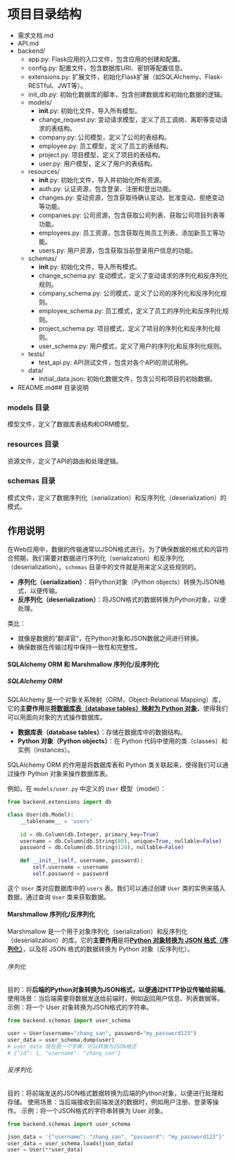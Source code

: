 # 项目目录结构

- 需求文档.md
- API.md
- backend/
  - app.py: Flask应用的入口文件，包含应用的创建和配置。
  - config.py: 配置文件，包含数据库URI、密钥等配置信息。
  - extensions.py: 扩展文件，初始化Flask扩展（如SQLAlchemy、Flask-RESTful、JWT等）。
  - init_db.py: 初始化数据库的脚本，包含创建数据库和初始化数据的逻辑。
  - models/
    - __init__.py: 初始化文件，导入所有模型。
    - change_request.py: 变动请求模型，定义了员工调岗、离职等变动请求的表结构。
    - company.py: 公司模型，定义了公司的表结构。
    - employee.py: 员工模型，定义了员工的表结构。
    - project.py: 项目模型，定义了项目的表结构。
    - user.py: 用户模型，定义了用户的表结构。
  - resources/
    - __init__.py: 初始化文件，导入并初始化所有资源。
    - auth.py: 认证资源，包含登录、注册和登出功能。
    - changes.py: 变动资源，包含获取待确认变动、批准变动、拒绝变动等功能。
    - companies.py: 公司资源，包含获取公司列表、获取公司项目列表等功能。
    - employees.py: 员工资源，包含获取在岗员工列表、添加新员工等功能。
    - users.py: 用户资源，包含获取当前登录用户信息的功能。
  - schemas/
    - __init__.py: 初始化文件，导入所有模式。
    - change_schema.py: 变动模式，定义了变动请求的序列化和反序列化规则。
    - company_schema.py: 公司模式，定义了公司的序列化和反序列化规则。
    - employee_schema.py: 员工模式，定义了员工的序列化和反序列化规则。
    - project_schema.py: 项目模式，定义了项目的序列化和反序列化规则。
    - user_schema.py: 用户模式，定义了用户的序列化和反序列化规则。
  - tests/
    - test_api.py: API测试文件，包含对各个API的测试用例。
  - data/
    - initial_data.json: 初始化数据文件，包含公司和项目的初始数据。
- README.md## 目录说明

### models 目录
模型文件，定义了数据库表结构和ORM模型。
### resources 目录
资源文件，定义了API的路由和处理逻辑。
### schemas 目录
模式文件，定义了数据序列化（serialization）和反序列化（deserialization）的模式。

## 作用说明

在Web应用中，数据的传输通常以JSON格式进行。为了确保数据的格式和内容符合预期，我们需要对数据进行序列化（serialization）和反序列化（deserialization）。`schemas` 目录中的文件就是用来定义这些规则的。

- **序列化（serialization）**：将Python对象（Python objects）转换为JSON格式，以便传输。
- **反序列化（deserialization）**：将JSON格式的数据转换为Python对象，以便处理。

类比：
- 就像是数据的“翻译官”，在Python对象和JSON数据之间进行转换。
- 确保数据在传输过程中保持一致性和完整性。

#### SQLAlchemy ORM 和 Marshmallow 序列化/反序列化

##### SQLAlchemy ORM

SQLAlchemy 是一个对象关系映射（ORM，Object-Relational Mapping）库，它的**主要作用**是<u>**将数据库表（database tables）映射为 Python 对象**</u>，使得我们可以用面向对象的方式操作数据库。

- **数据库表（database tables）**：存储在数据库中的数据结构。
- **Python 对象（Python objects）**：在 Python 代码中使用的类（classes）和实例（instances）。

SQLAlchemy ORM 的作用是将数据库表和 Python 类关联起来，使得我们可以通过操作 Python 对象来操作数据库表。

例如，在 `models/user.py` 中定义的 `User` 模型（model）：

```python
from backend.extensions import db

class User(db.Model):
    __tablename__ = 'users'
    
    id = db.Column(db.Integer, primary_key=True)
    username = db.Column(db.String(80), unique=True, nullable=False)
    password = db.Column(db.String(120), nullable=False)
    
    def __init__(self, username, password):
        self.username = username
        self.password = password
```

这个 `User` 类对应数据库中的 `users` 表。我们可以通过创建 `User` 类的实例来插入数据，通过查询 `User` 类来获取数据。

#### Marshmallow 序列化/反序列化
Marshmallow 是一个用于对象序列化（serialization）和反序列化（deserialization）的库。它的**主要作用**是将<u>**Python 对象转换为 JSON 格式（序列化）**</u>，以及将 JSON 格式的数据转换为 Python 对象（反序列化）。
###### 序列化
目的：将**后端的Python对象转换为JSON格式，以便通过HTTP协议传输给前端**。 使用场景：当后端需要将数据发送给前端时，例如返回用户信息、列表数据等。 示例：将一个 User 对象转换为JSON格式的字符串。

```python
from backend.schemas import user_schema

user = User(username="zhang_san", password="my_password123")
user_data = user_schema.dump(user)
# user_data 现在是一个字典，可以转换为JSON格式
# {"id": 1, "username": "zhang_san"}
```

###### 反序列化
目的：将前端发送的JSON格式数据转换为后端的Python对象，以便进行处理和存储。 使用场景：当后端接收到前端发送的数据时，例如用户注册、登录等操作。 示例：将一个JSON格式的字符串转换为 User 对象。


```python
from backend.schemas import user_schema

json_data = '{"username": "zhang_san", "password": "my_password123"}'
user_data = user_schema.loads(json_data)
user = User(**user_data)
```


